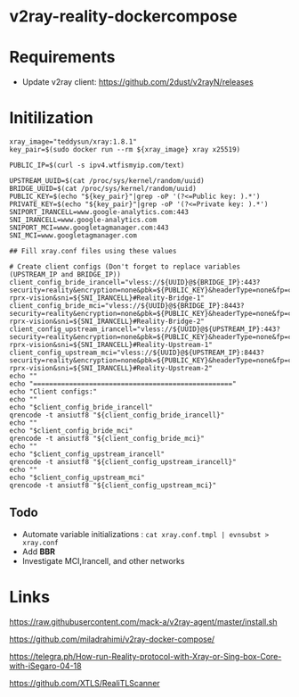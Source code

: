 # v2ray-reality-dockercompose

# Requirements
* Update v2ray client: https://github.com/2dust/v2rayN/releases

# Initilization
```
xray_image="teddysun/xray:1.8.1"
key_pair=$(sudo docker run --rm ${xray_image} xray x25519)

PUBLIC_IP=$(curl -s ipv4.wtfismyip.com/text)

UPSTREAM_UUID=$(cat /proc/sys/kernel/random/uuid)
BRIDGE_UUID=$(cat /proc/sys/kernel/random/uuid)
PUBLIC_KEY=$(echo "${key_pair}"|grep -oP '(?<=Public key: ).*')
PRIVATE_KEY=$(echo "${key_pair}"|grep -oP '(?<=Private key: ).*')
SNIPORT_IRANCELL=www.google-analytics.com:443
SNI_IRANCELL=www.google-analytics.com
SNIPORT_MCI=www.googletagmanager.com:443
SNI_MCI=www.googletagmanager.com

## Fill xray.conf files using these values

# Create client configs (Don't forget to replace variables (UPSTREAM_IP and BRIDGE_IP))
client_config_bride_irancell="vless://${UUID}@${BRIDGE_IP}:443?security=reality&encryption=none&pbk=${PUBLIC_KEY}&headerType=none&fp=chrome&type=tcp&flow=xtls-rprx-vision&sni=${SNI_IRANCELL}#Reality-Bridge-1"
client_config_bride_mci="vless://${UUID}@${BRIDGE_IP}:8443?security=reality&encryption=none&pbk=${PUBLIC_KEY}&headerType=none&fp=chrome&type=tcp&flow=xtls-rprx-vision&sni=${SNI_IRANCELL}#Reality-Bridge-2"
client_config_upstream_irancell="vless://${UUID}@${UPSTREAM_IP}:443?security=reality&encryption=none&pbk=${PUBLIC_KEY}&headerType=none&fp=chrome&type=tcp&flow=xtls-rprx-vision&sni=${SNI_IRANCELL}#Reality-Upstream-1"
client_config_upstream_mci="vless://${UUID}@${UPSTREAM_IP}:8443?security=reality&encryption=none&pbk=${PUBLIC_KEY}&headerType=none&fp=chrome&type=tcp&flow=xtls-rprx-vision&sni=${SNI_IRANCELL}#Reality-Upstream-2"
echo ""
echo "=================================================="
echo "Client configs:"
echo ""
echo "$client_config_bride_irancell"
qrencode -t ansiutf8 "${client_config_bride_irancell}"
echo ""
echo "$client_config_bride_mci"
qrencode -t ansiutf8 "${client_config_bride_mci}"
echo ""
echo "$client_config_upstream_irancell"
qrencode -t ansiutf8 "${client_config_upstream_irancell}"
echo ""
echo "$client_config_upstream_mci"
qrencode -t ansiutf8 "${client_config_upstream_mci}"
```

## Todo
* Automate variable initializations : ``` cat xray.conf.tmpl | evnsubst > xray.conf ```
* Add **BBR**
* Investigate MCI,Irancell, and other networks

# Links
https://raw.githubusercontent.com/mack-a/v2ray-agent/master/install.sh

https://github.com/miladrahimi/v2ray-docker-compose/

https://telegra.ph/How-run-Reality-protocol-with-Xray-or-Sing-box-Core-with-iSegaro-04-18

https://github.com/XTLS/RealiTLScanner